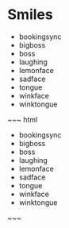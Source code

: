 # Smiles

<div class="example">
  <div class="bs-example bs-sheet bs-example-icons">
    <ul class="list-unstyled">
      <li><i class="bs-icon-bookingsync"></i> bookingsync</li>
      <li><i class="bs-icon-bigboss"></i> bigboss</li>
      <li><i class="bs-icon-boss"></i> boss</li>
      <li><i class="bs-icon-laughing"></i> laughing</li>
      <li><i class="bs-icon-lemonface"></i> lemonface</li>
      <li><i class="bs-icon-sadface"></i> sadface</li>
      <li><i class="bs-icon-tongue"></i> tongue</li>
      <li><i class="bs-icon-winkface"></i> winkface</li>
      <li><i class="bs-icon-winktongue"></i> winktongue</li>
    </ul>
  </div>
</div>
~~~ html
<ul class="list-unstyled">
  <li><i class="bs-icon-bookingsync"></i> bookingsync</li>
  <li><i class="bs-icon-bigboss"></i> bigboss</li>
  <li><i class="bs-icon-boss"></i> boss</li>
  <li><i class="bs-icon-laughing"></i> laughing</li>
  <li><i class="bs-icon-lemonface"></i> lemonface</li>
  <li><i class="bs-icon-sadface"></i> sadface</li>
  <li><i class="bs-icon-tongue"></i> tongue</li>
  <li><i class="bs-icon-winkface"></i> winkface</li>
  <li><i class="bs-icon-winktongue"></i> winktongue</li>
</ul>
~~~
